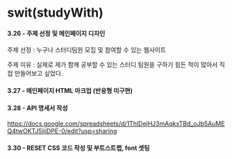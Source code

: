 # swit(studyWith)

#### 3.26 - 주제 선정 및 메인페이지 디자인

주제 선정 : 누구나 스터디팀원 모집 및 참여할 수 있는 웹사이트

주제 이유 : 실제로 제가 함께 공부할 수 있는 스터디 팀원을 구하기 힘든 적이 많아서 직접 만들어보고 싶었다.

#### 3.27 - 메인페이지 HTML 마크업 (반응형 미구현)

#### 3.28 - API 명세서 작성

https://docs.google.com/spreadsheets/d/1ThlDejHJ3mAqkxTBd_oJb5AuMEQ4twOKTJ5liiDPE-0/edit?usp=sharing

#### 3.30 - RESET CSS 코드 작성 및 부트스트랩, font 셋팅

